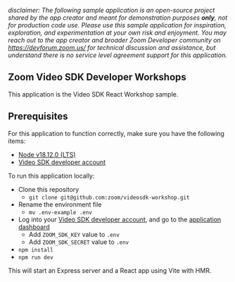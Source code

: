 _disclaimer: The following sample application is an open-source project shared by the app creator and meant for demonstration purposes **only**, not for production code use. Please use this sample application for inspiration, exploration, and experimentation at your own risk and enjoyment. You may reach out to the app creator and broader Zoom Developer community on https://devforum.zoom.us/ for technical discussion and assistance, but understand there is no service level agreement support for this application._

## Zoom Video SDK Developer Workshops

This application is the Video SDK React Workshop sample.

## Prerequisites

For this application to function correctly, make sure you have the following items:

- [Node v18.12.0 (LTS)](https://nodejs.org/en/blog/release/v18.12.0)
- [Video SDK developer account](https://developers.zoom.us/docs/video-sdk/developer-accounts/)

To run this application locally:

- Clone this repository
  - `git clone git@github.com:zoom/videosdk-workshop.git`
- Rename the environment file
  - `mv .env-example .env`
- Log into your [Video SDK developer account](https://developers.zoom.us/docs/video-sdk/developer-accounts/), and go to the [application dashboard](https://marketplace.zoom.us/)
  - Add `ZOOM_SDK_KEY` value to `.env`
  - Add `ZOOM_SDK_SECRET` value to `.env`
- `npm install`
- `npm run dev`

This will start an Express server and a React app using Vite with HMR.
